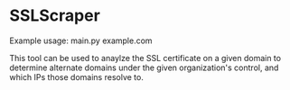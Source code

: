 # SSLScraper

Example usage: main.py example.com


This tool can be used to anaylze the SSL certificate on a given domain to determine alternate domains under the given organization's control, and which IPs those domains resolve to.
